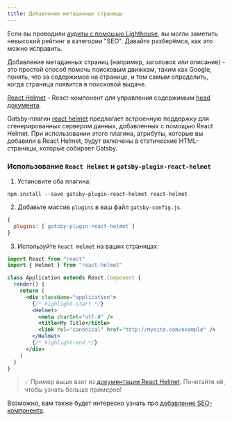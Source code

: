 ```yaml
---
title: Добавление метаданных страницы
---
```


Если вы проводили [аудиты с помощью Lighthouse](/docs/audit-with-lighthouse/), вы могли заметить невысокий рейтинг в категории "SEO". Давайте разберёмся, как это можно исправить.

Добавление метаданных страниц (например, заголовок или описание) - это простой способ помочь поисковым движкам, таким как Google, понять, что за содержимое на странице, и тем самым определить, когда страница появится в поисковой выдаче.

[React Helmet](https://github.com/nfl/react-helmet) - React-компонент для управления содержимым [head документа](https://developer.mozilla.org/ru/docs/Web/HTML/Element/head).

Gatsby-плагин [react helmet](/packages/gatsby-plugin-react-helmet/) предлагает встроенную поддержку для сгенерированных сервером данных, добавленных с помощью React Helmet. При использовании этого плагина, атрибуты, которые вы добавили в React Helmet, будут включены в статические HTML-страницы, которые собирает Gatsby.

### Использование `React Helmet` и `gatsby-plugin-react-helmet`

1. Установите оба плагина:

```shell
npm install --save gatsby-plugin-react-helmet react-helmet
```

2. Добавьте массив `plugins` в ваш файл `gatsby-config.js`.

```javascript:title=gatsby-config.js
{
  plugins: [`gatsby-plugin-react-helmet`]
}
```

3. Используйте `React Helmet` на ваших страницах:

```jsx
import React from "react"
import { Helmet } from "react-helmet"

class Application extends React.Component {
  render() {
    return (
      <div className="application">
        {/* highlight-start */}
        <Helmet>
          <meta charSet="utf-8" />
          <title>My Title</title>
          <link rel="canonical" href="http://mysite.com/example" />
        </Helmet>
        {/* highlight-end */}
      </div>
    )
  }
}
```

> 💡 Пример выше взят из [документации React Helmet](https://github.com/nfl/react-helmet#example). Почитайте её, чтобы узнать больше примеров!

Возможно, вам также будет интересно узнать про [добавление SEO-компонента](/docs/add-seo-component/).
